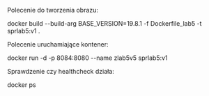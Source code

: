 Polecenie do tworzenia obrazu:

docker build --build-arg BASE_VERSION=19.8.1 -f Dockerfile_lab5 -t sprlab5:v1 .

Polecenie uruchamiające kontener:

docker run -d -p 8084:8080 --name zlab5v5 sprlab5:v1

Sprawdzenie czy healthcheck działa:

docker ps